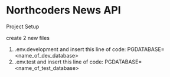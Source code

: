 # Northcoders News API

Project Setup

create 2 new files

1. .env.development and insert this line of code: PGDATABASE=<name_of_dev_database>
2. .env.test and insert this line of code: PGDATABASE=<name_of_test_database>
